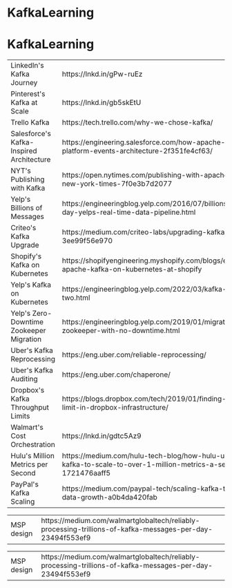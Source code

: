 # KafkaLearning
# KafkaLearning
<html>
    <body>
    <table>
      <tr>
      <td>LinkedIn's Kafka Journey</td>
      <td>https://lnkd.in/gPw-ruEz</td>
      </tr>
      <tr>
      <td>Pinterest's Kafka at Scale</td>
      <td>https://lnkd.in/gb5skEtU</td>
      </tr>
	  <tr>
      <td>Trello Kafka</td>
      <td>https://tech.trello.com/why-we-chose-kafka/</td>
      </tr>
	  <tr>
      <td>Salesforce's Kafka-Inspired Architecture</td>
      <td>https://engineering.salesforce.com/how-apache-kafka-inspired-our-platform-events-architecture-2f351fe4cf63/</td>
      </tr>
	  <tr>
      <td>NYT's Publishing with Kafka</td>
      <td>https://open.nytimes.com/publishing-with-apache-kafka-at-the-new-york-times-7f0e3b7d2077</td>
      </tr>
	  <tr>
      <td>Yelp's Billions of Messages</td>
      <td>https://engineeringblog.yelp.com/2016/07/billions-of-messages-a-day-yelps-real-time-data-pipeline.html</td>
      </tr>	 
	  <tr>
      <td>Criteo's Kafka Upgrade</td>
      <td>https://medium.com/criteo-labs/upgrading-kafka-on-a-large-infra-3ee99f56e970</td>
      </tr>	
	  <tr>
      <td>Shopify's Kafka on Kubernetes</td>
      <td>https://shopifyengineering.myshopify.com/blogs/engineering/running-apache-kafka-on-kubernetes-at-shopify</td>
      </tr>	
	  <tr>
      <td>Yelp's Kafka on Kubernetes</td>
      <td>https://engineeringblog.yelp.com/2022/03/kafka-on-paasta-part-two.html</td>
      </tr>	 
	  <tr>
      <td>Yelp's Zero-Downtime Zookeeper Migration</td>
      <td>https://engineeringblog.yelp.com/2019/01/migrating-kafkas-zookeeper-with-no-downtime.html</td>
      </tr>	  
	  <tr>
      <td>Uber's Kafka Reprocessing</td>
      <td>https://eng.uber.com/reliable-reprocessing/</td>
      </tr>   	
	  <tr>
      <td>Uber's Kafka Auditing</td>
      <td>https://eng.uber.com/chaperone/</td>
      </tr>  	
	  <tr>
      <td>Dropbox's Kafka Throughput Limits</td>
      <td>https://blogs.dropbox.com/tech/2019/01/finding-kafkas-throughput-limit-in-dropbox-infrastructure/</td>
      </tr>  
	  <tr>
      <td>Walmart's Cost Orchestration</td>
      <td>https://lnkd.in/gdtc5Az9</td>
      </tr>  	
	  <tr>
      <td>Hulu's Million Metrics per Second</td>
      <td>https://medium.com/hulu-tech-blog/how-hulu-uses-influxdb-and-kafka-to-scale-to-over-1-million-metrics-a-second-1721476aaff5</td>
      </tr>  	
	  <tr>
      <td>PayPal's Kafka Scaling</td>
      <td>https://medium.com/paypal-tech/scaling-kafka-to-support-paypals-data-growth-a0b4da420fab</td>
      </tr>  		  
    </table>
   </body>
</html>

<html>
  <body>
    <table>
      <tr><td>MSP design</td><td>https://medium.com/walmartglobaltech/reliably-processing-trillions-of-kafka-messages-per-day-23494f553ef9</td></tr>
    </table>
      
  </body>
</html>
<html>
  <body>
    <table>
      <tr><td>MSP design</td><td>https://medium.com/walmartglobaltech/reliably-processing-trillions-of-kafka-messages-per-day-23494f553ef9</td></tr>
    </table>
      
  </body>
</html>
